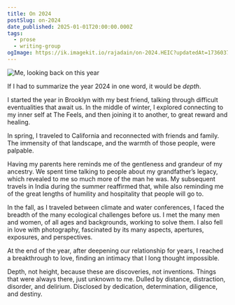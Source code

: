 ```yaml
---
title: On 2024
postSlug: on-2024
date_published: 2025-01-01T20:00:00.000Z
tags:
  - prose
  - writing-group
ogImage: https://ik.imagekit.io/rajadain/on-2024.HEIC?updatedAt=1736037861540
---
```


![Me, looking back on this year](https://ik.imagekit.io/rajadain/on-2024.HEIC?updatedAt=1736037861540)

If I had to summarize the year 2024 in one word, it would be _depth_.

I started the year in Brooklyn with my best friend, talking through difficult eventualities that await us. In the middle of winter, I explored connecting to my inner self at The Feels, and then joining it to another, to great reward and healing.

In spring, I traveled to California and reconnected with friends and family. The immensity of that landscape, and the warmth of those people, were palpable.

Having my parents here reminds me of the gentleness and grandeur of my ancestry. We spent time talking to people about my grandfather’s legacy, which revealed to me so much more of the man he was. My subsequent travels in India during the summer reaffirmed that, while also reminding me of the great lengths of humility and hospitality that people will go to.

In the fall, as I traveled between climate and water conferences, I faced the breadth of the many ecological challenges before us. I met the many men and women, of all ages and backgrounds, working to solve them. I also fell in love with photography, fascinated by its many aspects, apertures, exposures, and perspectives.

At the end of the year, after deepening our relationship for years, I reached a breakthrough to love, finding an intimacy that I long thought impossible.

Depth, not height, because these are discoveries, not inventions. Things that were always there, just unknown to me. Dulled by distance, distraction, disorder, and delirium. Disclosed by dedication, determination, diligence, and destiny.
